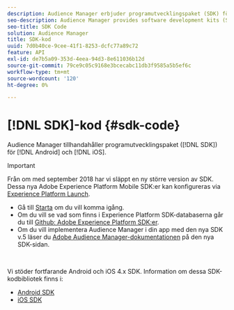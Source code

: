 ```yaml
---
description: Audience Manager erbjuder programutvecklingspaket (SDK) för Android och iOS.
seo-description: Audience Manager provides software development kits (SDKs) for Android and iOS.
seo-title: SDK Code
solution: Audience Manager
title: SDK-kod
uuid: 7d0b40ce-9cee-41f1-8253-dcfc77a89c72
feature: API
exl-id: de7b5a09-353d-4eea-94d3-8e611036b12d
source-git-commit: 79ce9c05c9168e3bcecabc11db3f9585a5b5ef6c
workflow-type: tm+mt
source-wordcount: '120'
ht-degree: 0%

---
```


# [!DNL SDK]-kod {#sdk-code}

Audience Manager tillhandahåller programutvecklingspaket ([!DNL SDK]) för [!DNL Android] och [!DNL iOS].

>[!IMPORTANT]
>
>Från om med september 2018 har vi släppt en ny större version av SDK. Dessa nya Adobe Experience Platform Mobile SDK:er kan konfigureras via [Experience Platform Launch](https://www.adobe.com/experience-platform/launch.html).

* Gå till [Starta](https://launch.adobe.com/) om du vill komma igång.
* Om du vill se vad som finns i Experience Platform SDK-databaserna går du till [Github: Adobe Experience Platform SDK:er](https://github.com/Adobe-Marketing-Cloud/acp-sdks).
* Om du vill implementera Audience Manager i din app med den nya SDK v.5 läser du [Adobe Audience Manager-dokumentationen](https://experienceleague.adobe.com/docs/experience-platform/destinations/catalog/data-management/aam-dil-extension.html?lang=sv-SE) på den nya SDK-sidan.

<br>

Vi stöder fortfarande Android och iOS 4.x SDK. Information om dessa SDK-kodbibliotek finns i:

* [Android SDK](https://experienceleague.adobe.com/docs/mobile-services/android/overview.html?lang=sv-SE)
* [iOS SDK](https://experienceleague.adobe.com/docs/mobile-services/ios/overview.html?lang=sv-SE)
